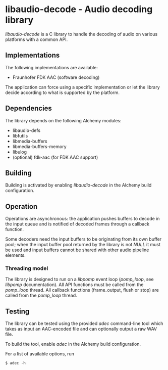 # libaudio-decode - Audio decoding library

_libaudio-decode_ is a C library to handle the decoding of audio on
various platforms with a common API.

## Implementations

The following implementations are available:

* Fraunhofer FDK AAC (software decoding)

The application can force using a specific implementation or let the library
decide according to what is supported by the platform.

## Dependencies

The library depends on the following Alchemy modules:

* libaudio-defs
* libfutils
* libmedia-buffers
* libmedia-buffers-memory
* libulog
* (optional) fdk-aac (for FDK AAC support)

## Building

Building is activated by enabling _libaudio-decode_ in the Alchemy build
configuration.

## Operation

Operations are asynchronous: the application pushes buffers to decode in the
input queue and is notified of decoded frames through a callback function.

Some decoders need the input buffers to be originating from its own buffer
pool; when the input buffer pool returned by the library is not _NULL_ it must
be used and input buffers cannot be shared with other audio pipeline elements.

### Threading model

The library is designed to run on a _libpomp_ event loop (_pomp_loop_, see
_libpomp_ documentation). All API functions must be called from the _pomp_loop_
thread. All callback functions (frame_output, flush or stop) are called from
the _pomp_loop_ thread.

## Testing

The library can be tested using the provided _adec_ command-line tool which
takes as input an AAC-encoded file and can optionally output a raw WAV file.

To build the tool, enable _adec_ in the Alchemy build configuration.

For a list of available options, run

    $ adec -h
